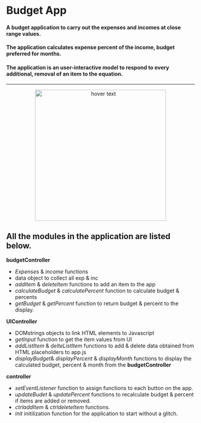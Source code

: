 # Budget App
#### A budget application to carry out the expenses and incomes at close range values.
#### The application calculates expense percent of the income, budget preferred for months.
#### The application is an user-interactive model to respond to every additional, removal of an item to the equation.
***
<p align="center">
  <img src="./budget.png" width="350" title="hover text">
</p>

## All the modules in the application are listed below.
**budgetController**
* _Expenses_ & _income_ functions
* data object to collect all exp & inc
* _addItem_ & _deleteItem_ functions to add an item to the app
* _calculateBudget_ & _calculatePercent_ function to calculate budget & percents
* _getBudget_ & _getPercent_ function to return budget & percent to the display.


**UIController**
* DOMstrings objects to link HTML elements to Javascript
* _getInput_ function to get the item values from UI
* _addListItem_ & _delteListItem_ functions to add & delete data obtained from HTML placeholders to app.js
* _displayBudget_& _displayPercent_ & _displayMonth_ functions to display the calculated budget, percent & month from the **budgetController**


**controller**
* _setEventListener_ function to assign functions to each button on the app.
* _updateBudet_ & _updatePercent_ functions to recalculate budget & percent if items are added or removed.
* _ctrladdItem_ & _ctrldeleteItem_ functions.
* _init_ initilization function for the application to start without a glitch.
